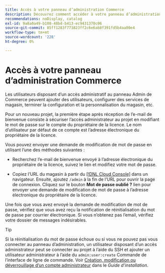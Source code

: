 ```yaml
---
title: Accès à votre panneau d’administration Commerce
description: Découvrez comment accéder à votre panneau d’administration de Commerce.
recommendations: noDisplay, catalog
exl-id: 9a8a0a49-b108-48bd-b413-ec9431370c06
source-git-commit: 85ff1283f773823ff2c6e6ab8f391fd5b4aa00e4
workflow-type: tm+mt
source-wordcount: '228'
ht-degree: 0%

---
```


# Accès à votre panneau d’administration Commerce

Les utilisateurs disposant d’un accès administratif au panneau Admin de Commerce peuvent ajouter des utilisateurs, configurer des services de magasin, terminer la configuration et la personnalisation du magasin, etc.

Pour un nouveau projet, la première étape après réception de l’e-mail de bienvenue consiste à sécuriser l’accès administrateur au projet en modifiant le mot de passe sur le compte du propriétaire de la licence. Le nom d’utilisateur par défaut de ce compte est l’adresse électronique du propriétaire de la licence.

Vous pouvez envoyer une demande de modification de mot de passe en utilisant l’une des méthodes suivantes :

- Recherchez l’e-mail de bienvenue envoyé à l’adresse électronique du propriétaire de la licence, suivez le lien et modifiez votre mot de passe.

- Copiez l’URL du magasin à partir du [[!DNL Cloud Console]](../cloud-guide/project/overview.md) dans un navigateur. Ensuite, ajoutez `/admin` à la fin de l’URL pour ouvrir la page de connexion. Cliquez sur le bouton **Mot de passe oublié ?** lien pour envoyer une demande de modification de mot de passe à l’adresse électronique du propriétaire de la licence.

Une fois que vous avez envoyé la demande de modification de mot de passe, vérifiez que vous avez reçu la notification de réinitialisation du mot de passe par courrier électronique. Si vous n’obtenez pas l’email, vérifiez votre dossier de messages indésirables.

>[!TIP]
>
>Si la réinitialisation du mot de passe échoue ou si vous ne pouvez pas vous connecter au panneau d’administration, un utilisateur disposant d’un accès administrateur peut se connecter au projet à l’aide du SSH et ajouter un utilisateur administrateur à l’aide du `admin:user:create` Commande de l’interface de ligne de commande. Voir [Création, modification ou déverrouillage d’un compte administrateur](https://experienceleague.adobe.com/docs/commerce-operations/installation-guide/tutorials/admin.html) dans le _Guide d’installation_.
